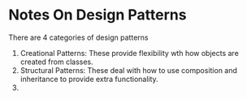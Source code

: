 # Notes On Design Patterns

There are 4 categories of design patterns
1. Creational Patterns: These provide flexibility wth how objects are created from classes.
2. Structural Patterns: These deal with how to use composition and inheritance to provide extra functionality.
3. 